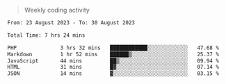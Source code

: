 > Weekly coding activity
<!--START_SECTION:waka-->

```txt
From: 23 August 2023 - To: 30 August 2023

Total Time: 7 hrs 24 mins

PHP              3 hrs 32 mins   ████████████░░░░░░░░░░░░░   47.68 %
Markdown         1 hr 52 mins    ██████▒░░░░░░░░░░░░░░░░░░   25.37 %
JavaScript       44 mins         ██▒░░░░░░░░░░░░░░░░░░░░░░   09.94 %
HTML             31 mins         █▓░░░░░░░░░░░░░░░░░░░░░░░   07.14 %
JSON             14 mins         ▓░░░░░░░░░░░░░░░░░░░░░░░░   03.15 %
```

<!--END_SECTION:waka-->
